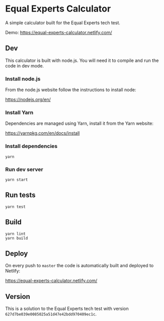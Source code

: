 # Equal Experts Calculator

A simple calculator built for the Equal Experts tech test.

Demo: https://equal-experts-calculator.netlify.com/

## Dev

This calculator is built with node.js. You will need it to compile and run the code in dev mode.

### Install node.js

From the node.js website follow the instructions to install node:

https://nodejs.org/en/

### Install Yarn

Dependencies are managed using Yarn, install it from the Yarn website:

https://yarnpkg.com/en/docs/install

### Install dependencies

```
yarn
```

### Run dev server

```
yarn start
```

## Run tests

```
yarn test
```

## Build

```
yarn lint
yarn build
```

## Deploy

On every push to `master` the code is automatically built and deployed to Netlify:

https://equal-experts-calculator.netlify.com/

## Version

This is a solution to the Equal Experts tech test with version `627d7be039e0085025a51d47e42bdd970409ec1c`.
